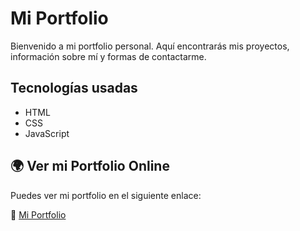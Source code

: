 # Mi Portfolio

Bienvenido a mi portfolio personal. Aquí encontrarás mis proyectos, información sobre mí y formas de contactarme.

## Tecnologías usadas
- HTML
- CSS
- JavaScript

## 🌍 Ver mi Portfolio Online  
Puedes ver mi portfolio en el siguiente enlace:  

🔗 [Mi Portfolio](https://alejandrofontesalbeza.github.io/Portfolio/)

